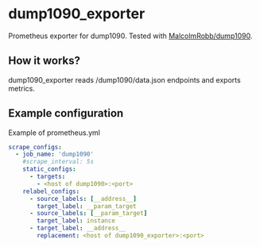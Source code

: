 # dump1090_exporter
Prometheus exporter for dump1090. Tested with [MalcolmRobb/dump1090](https://github.com/MalcolmRobb/dump1090).

## How it works?
dump1090_exporter reads /dump1090/data.json endpoints and exports metrics.

## Example configuration
Example of prometheus.yml
```yaml
scrape_configs:
  - job_name: 'dump1090'
    #scrape_interval: 5s
    static_configs:
      - targets:
        - <host of dump1090>:<port>
    relabel_configs:
      - source_labels: [__address__]
        target_label: __param_target
      - source_labels: [__param_target]
        target_label: instance
      - target_label: __address__
        replacement: <host of dump1090_exporter>:<port>
```
